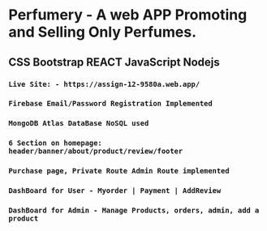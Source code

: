 # Perfumery - A web APP Promoting and Selling Only Perfumes.

## CSS Bootstrap REACT JavaScript Nodejs

### `Live Site: - https://assign-12-9580a.web.app/ `

### `Firebase Email/Password Registration Implemented`

### `MongoDB Atlas DataBase NoSQL used`

### `6 Section on homepage: header/banner/about/product/review/footer`

### `Purchase page, Private Route Admin Route implemented`

### `DashBoard for User - Myorder | Payment | AddReview`

### `DashBoard for Admin - Manage Products, orders, admin, add a product`
